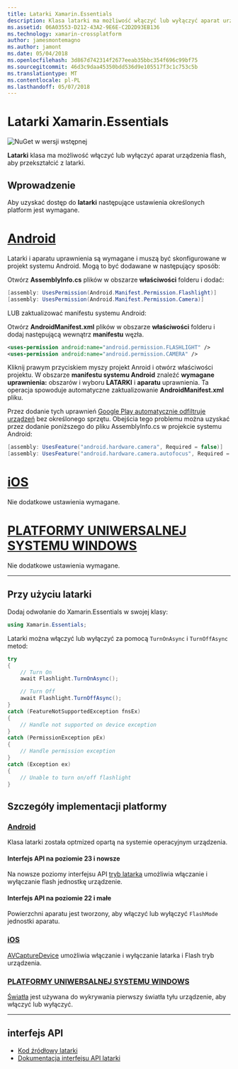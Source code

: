 ```yaml
---
title: Latarki Xamarin.Essentials
description: Klasa latarki ma możliwość włączyć lub wyłączyć aparat urządzenia flash, aby przekształcić z latarki.
ms.assetid: 06A03553-D212-43A2-9E6E-C2D2D93EB136
ms.technology: xamarin-crossplatform
author: jamesmontemagno
ms.author: jamont
ms.date: 05/04/2018
ms.openlocfilehash: 3d867d742314f2677eeab35bbc354f696c99bf75
ms.sourcegitcommit: 46d3c9daa45350bdd536d9e105517f3c1c753c5b
ms.translationtype: MT
ms.contentlocale: pl-PL
ms.lasthandoff: 05/07/2018
---
```

# <a name="xamarinessentials-flashlight"></a>Latarki Xamarin.Essentials

![NuGet w wersji wstępnej](~/media/shared/pre-release.png)

**Latarki** klasa ma możliwość włączyć lub wyłączyć aparat urządzenia flash, aby przekształcić z latarki.

## <a name="getting-started"></a>Wprowadzenie

Aby uzyskać dostęp do **latarki** następujące ustawienia określonych platform jest wymagane.

# <a name="androidtabandroid"></a>[Android](#tab/android)

Latarki i aparatu uprawnienia są wymagane i muszą być skonfigurowane w projekt systemu Android. Mogą to być dodawane w następujący sposób:

Otwórz **AssemblyInfo.cs** plików w obszarze **właściwości** folderu i dodać:

```csharp
[assembly: UsesPermission(Android.Manifest.Permission.Flashlight)]
[assembly: UsesPermission(Android.Manifest.Permission.Camera)]
```

LUB zaktualizować manifestu systemu Android:

Otwórz **AndroidManifest.xml** plików w obszarze **właściwości** folderu i dodaj następującą wewnątrz **manifestu** węzła.

```xml
<uses-permission android:name="android.permission.FLASHLIGHT" />
<uses-permission android:name="android.permission.CAMERA" />
```

Kliknij prawym przyciskiem myszy projekt Anroid i otwórz właściwości projektu. W obszarze **manifestu systemu Android** znaleźć **wymagane uprawnienia:** obszarów i wyboru **LATARKI** i **aparatu** uprawnienia. Ta operacja spowoduje automatyczne zaktualizowanie **AndroidManifest.xml** pliku.

Przez dodanie tych uprawnień [Google Play automatycznie odfiltruje urządzeń](http://developer.android.com/guide/topics/manifest/uses-feature-element.html#permissions-features) bez określonego sprzętu. Obejścia tego problemu można uzyskać przez dodanie poniższego do pliku AssemblyInfo.cs w projekcie systemu Android:

```csharp
[assembly: UsesFeature("android.hardware.camera", Required = false)]
[assembly: UsesFeature("android.hardware.camera.autofocus", Required = false)]
```

# <a name="iostabios"></a>[iOS](#tab/ios)

Nie dodatkowe ustawienia wymagane.

# <a name="uwptabuwp"></a>[PLATFORMY UNIWERSALNEJ SYSTEMU WINDOWS](#tab/uwp)

Nie dodatkowe ustawienia wymagane.

-----

## <a name="using-flashlight"></a>Przy użyciu latarki

Dodaj odwołanie do Xamarin.Essentials w swojej klasy:

```csharp
using Xamarin.Essentials;
```

Latarki można włączyć lub wyłączyć za pomocą `TurnOnAsync` i `TurnOffAsync` metod:

```csharp
try
{
    // Turn On
    await Flashlight.TurnOnAsync();

    // Turn Off
    await Flashlight.TurnOffAsync();
}
catch (FeatureNotSupportedException fnsEx)
{
    // Handle not supported on device exception
}
catch (PermissionException pEx)
{
    // Handle permission exception
}
catch (Exception ex)
{
    // Unable to turn on/off flashlight
}
```

## <a name="platform-implementation-specifics"></a>Szczegóły implementacji platformy

### <a name="androidtabandroid-specifics"></a>[Android](#tab/android-specifics)

Klasa latarki została optmized opartą na systemie operacyjnym urządzenia.

#### <a name="api-level-23-and-higher"></a>Interfejs API na poziomie 23 i nowsze

Na nowsze poziomy interfejsu API [tryb latarka](https://developer.android.com/reference/android/hardware/camera2/CameraManager.html#setTorchMode) umożliwia włączanie i wyłączanie flash jednostkę urządzenie.

#### <a name="api-level-22-and-lower"></a>Interfejs API na poziomie 22 i małe

Powierzchni aparatu jest tworzony, aby włączyć lub wyłączyć `FlashMode` jednostki aparatu. 

### <a name="iostabios-specifics"></a>[iOS](#tab/ios-specifics)

[AVCaptureDevice](https://developer.xamarin.com/api/type/AVFoundation.AVCaptureDevice/) umożliwia włączanie i wyłączanie latarka i Flash tryb urządzenia.

### <a name="uwptabuwp-specifics"></a>[PLATFORMY UNIWERSALNEJ SYSTEMU WINDOWS](#tab/uwp-specifics)

[Światła](https://docs.microsoft.com/en-us/uwp/api/windows.devices.lights.lamp) jest używana do wykrywania pierwszy światła tyłu urządzenie, aby włączyć lub wyłączyć.

-----

## <a name="api"></a>interfejs API

- [Kod źródłowy latarki](https://github.com/xamarin/Essentials/tree/master/Essentials/Flashlight)
- [Dokumentacja interfejsu API latarki](xref:Xamarin.Essentials.Flashlight)
